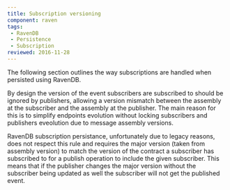 ```yaml
---
title: Subscription versioning
component: raven
tags:
 - RavenDB
 - Persistence
 - Subscription
reviewed: 2016-11-28
---
```


The following section outlines the way subscriptions are handled when persisted using RavenDB.

By design the version of the event subscribers are subscribed to should be ignored by publishers, allowing a version mismatch between the assembly at the subscriber and the assembly at the publisher. The main reason for this is to simplify endpoints evolution without locking subscribers and publishers eveolution due to message assembly versions.

RavenDB subscription persistance, unfortunately due to legacy reasons, does not respect this rule and requires the major version (taken from assembly version) to match the version of the contract a subscriber has subscribed to for a publish operation to include the given subscriber. This means that if the publisher changes the major version without the subscriber being updated as well the subscriber will not get the published event.
